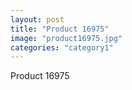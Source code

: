 ```yaml
---
layout: post
title: "Product 16975"
image: "product16975.jpg"
categories: "category1"
---
```

Product 16975
